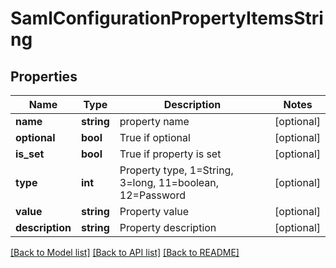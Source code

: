 # SamlConfigurationPropertyItemsString

## Properties
Name | Type | Description | Notes
------------ | ------------- | ------------- | -------------
**name** | **string** | property name | [optional] 
**optional** | **bool** | True if optional | [optional] 
**is_set** | **bool** | True if property is set | [optional] 
**type** | **int** | Property type, 1&#x3D;String, 3&#x3D;long, 11&#x3D;boolean, 12&#x3D;Password | [optional] 
**value** | **string** | Property value | [optional] 
**description** | **string** | Property description | [optional] 

[[Back to Model list]](../README.md#documentation-for-models) [[Back to API list]](../README.md#documentation-for-api-endpoints) [[Back to README]](../README.md)


